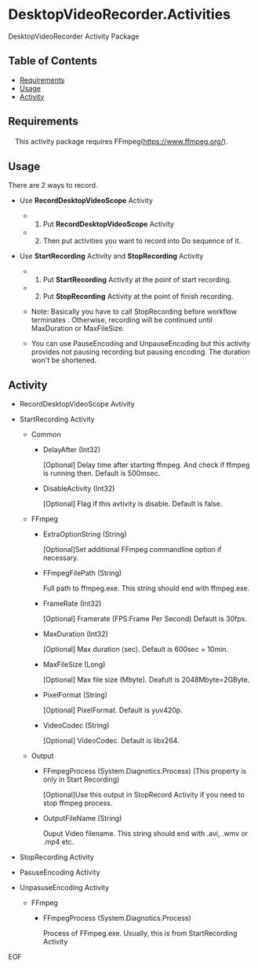 DesktopVideoRecorder.Activities
==========

DesktopVideoRecorder Activity Package

Table of Contents
-----------------

  * [Requirements](#requirements)
  * [Usage](#usage)
  * [Activity](#activity)

Requirements
------------
　This activity package requires FFmpeg(https://www.ffmpeg.org/).

Usage
-----
  There are 2 ways to record.
  
  * Use **RecordDesktopVideoScope** Activity
    * 1. Put **RecordDesktopVideoScope** Activity 
    * 2. Then put activities you want to record into Do sequence of it.

  * Use **StartRecording** Activity and **StopRecording** Activity
    * 1. Put **StartRecording** Activity at the point of start recording.
    * 2. Put **StopRecording** Activity at the point of finish recording.
    * Note: Basically you have to call StopRecording before workflow terminates .
            Otherwise, recording will be continued until MaxDuration or MaxFileSize.
            
    * You can use PauseEncoding and UnpauseEncoding but this activity provides not pausing recording but pausing encoding. The duration won't be shortened.     
    
Activity
--------
* RecordDesktopVideoScope Avtivity
* StartRecording Activity
  * Common
    * DelayAfter (Int32)
    
       [Optional] Delay time after starting ffmpeg. And check if ffmpeg is running then. Default is 500msec.
    
    
    * DisableActivity (Int32)
    
       [Optional] Flag if this avtivity is disable. Default is false.
 
 
  * FFmpeg
    * ExtraOptionString (String)
    
      [Optional]Set additional FFmpeg commandline option if necessary.
    
    
    * FFmpegFilePath (String)
    
      Full path to ffmpeg.exe. This string should end with ffmpeg.exe.
    
    
    * FrameRate (Int32)
    
      [Optional] Framerate (FPS:Frame Per Second) Default is 30fps.
    
    
    * MaxDuration (Int32)
    
      [Optional] Max duration (sec). Default is 600sec = 10min.
    
    
    * MaxFileSize (Long)
    
      [Optional] Max file size (Mbyte). Deafult is 2048Mbyte=2GByte.
    
    
    * PixelFormat (String)
    
      [Optional] PixelFormat. Default is yuv420p.


    * VideoCodec (String)
    
      [Optional] VideoCodec. Default is libx264.


  * Output
    * FFmpegProcess (System.Diagnotics.Process)  (This property is only in Start Recording)
    
      [Optional]Use this output in StopRecord Activity if you need to stop ffmpeg process.
    
    
    * OutputFileName (String)
    
      Ouput Video filename. This string should end with .avi, .wmv or .mp4 etc.


* StopRecording Activity
* PasuseEncoding Activity
* UnpasuseEncoding Activity
  * FFmpeg
    * FFmpegProcess  (System.Diagnotics.Process) 
    
      Process of FFmpeg.exe. Usually, this is from StartRecording Activity

EOF

